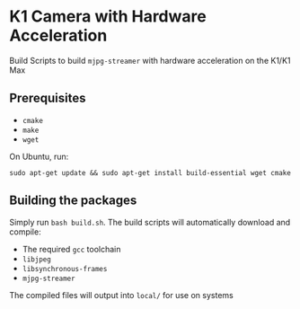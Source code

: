 # K1 Camera with Hardware Acceleration

Build Scripts to build `mjpg-streamer` with hardware acceleration on the K1/K1 Max

## Prerequisites

- `cmake`
- `make`
- `wget`

On Ubuntu, run:

`sudo apt-get update && sudo apt-get install build-essential wget cmake`

## Building the packages

Simply run `bash build.sh`. The build scripts will automatically download and compile:

- The required `gcc` toolchain
- `libjpeg`
- `libsynchronous-frames`
- `mjpg-streamer`

The compiled files will output into `local/` for use on systems